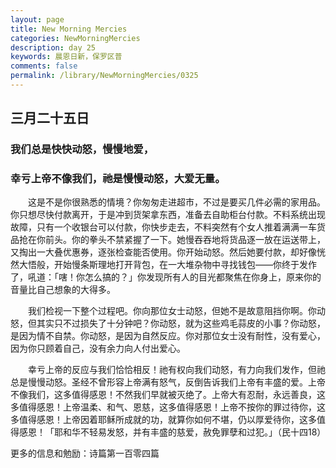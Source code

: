 ```yaml
---
layout: page
title: New Morning Mercies
categories: NewMorningMercies
description: day 25
keywords: 晨恩日新，保罗区普
comments: false
permalink: /library/NewMorningMercies/0325
---
```


## 三月二十五日

### 我们总是快快动怒，慢慢地爱，

### 幸亏上帝不像我们，祂是慢慢动怒，大爱无量。

&emsp;&emsp;这是不是你很熟悉的情境？你匆匆走进超市，不过是要买几件必需的家用品。你只想尽快付款离开，于是冲到货架拿东西，准备去自助柜台付款。不料系统出现故障，只有一个收银台可以付款，你快步走去，不料突然有个女人推着满满一车货品抢在你前头。你的拳头不禁紧握了一下。她慢吞吞地将货品逐一放在运送带上，又掏出一大叠优惠券，逐张检查能否使用。你开始动怒。然后她要付款，却好像恍然大悟般，开始慢条斯理地打开背包，在一大堆杂物中寻找钱包——你终于发作了，吼道：「嗐！你怎么搞的？」你发现所有人的目光都聚焦在你身上，原来你的音量比自己想象的大得多。

&emsp;&emsp;我们检视一下整个过程吧。你向那位女士动怒，但她不是故意阻挡你啊。你动怒，但其实只不过损失了十分钟吧？你动怒，就为这些鸡毛蒜皮的小事？你动怒，是因为情不自禁。你动怒，是因为自然反应。你对那位女士没有耐性，没有爱心，因为你只顾着自己，没有余力向人付出爱心。

&emsp;&emsp;幸亏上帝的反应与我们恰恰相反！祂有权向我们动怒，有力向我们发作，但祂总是慢慢动怒。圣经不曾形容上帝满有怒气，反倒告诉我们上帝有丰盛的爱。上帝不像我们，这多值得感恩！不然我们早就被灭绝了。上帝大有忍耐，永远善良，这多值得感恩！上帝温柔、和气、恩慈，这多值得感恩！上帝不按你的罪过待你，这多值得感恩！上帝因着耶稣所成就的功，就算你如何不堪，仍以厚爱待你，这多值得感恩！「耶和华不轻易发怒，并有丰盛的慈爱，赦免罪孽和过犯。」（民十四18）

更多的信息和勉励：诗篇第一百零四篇